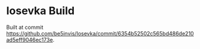 # Iosevka Build

Built at commit  https://github.com/be5invis/Iosevka/commit/6354b52502c565bd486de210ad5eff9046ec173e.
